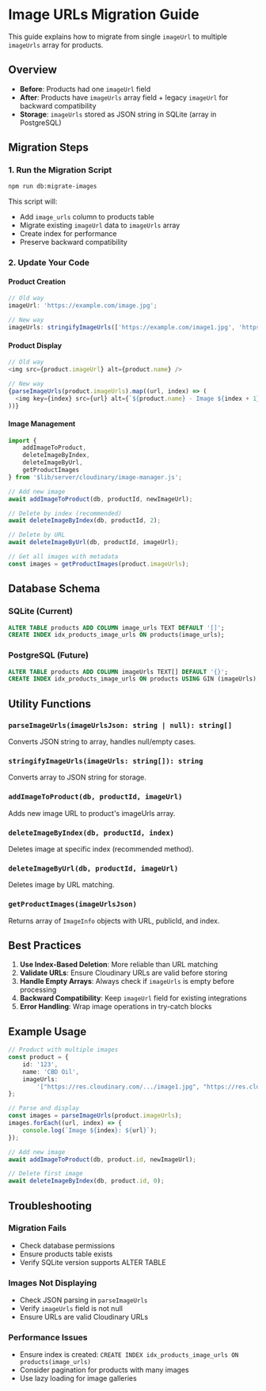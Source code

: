 # Image URLs Migration Guide

This guide explains how to migrate from single `imageUrl` to multiple `imageUrls` array for products.

## Overview

- **Before**: Products had one `imageUrl` field
- **After**: Products have `imageUrls` array field + legacy `imageUrl` for backward compatibility
- **Storage**: `imageUrls` stored as JSON string in SQLite (array in PostgreSQL)

## Migration Steps

### 1. Run the Migration Script

```bash
npm run db:migrate-images
```

This script will:

- Add `image_urls` column to products table
- Migrate existing `imageUrl` data to `imageUrls` array
- Create index for performance
- Preserve backward compatibility

### 2. Update Your Code

#### Product Creation

```typescript
// Old way
imageUrl: 'https://example.com/image.jpg';

// New way
imageUrls: stringifyImageUrls(['https://example.com/image1.jpg', 'https://example.com/image2.jpg']);
```

#### Product Display

```typescript
// Old way
<img src={product.imageUrl} alt={product.name} />

// New way
{parseImageUrls(product.imageUrls).map((url, index) => (
  <img key={index} src={url} alt={`${product.name} - Image ${index + 1}`} />
))}
```

#### Image Management

```typescript
import {
	addImageToProduct,
	deleteImageByIndex,
	deleteImageByUrl,
	getProductImages
} from '$lib/server/cloudinary/image-manager.js';

// Add new image
await addImageToProduct(db, productId, newImageUrl);

// Delete by index (recommended)
await deleteImageByIndex(db, productId, 2);

// Delete by URL
await deleteImageByUrl(db, productId, imageUrl);

// Get all images with metadata
const images = getProductImages(product.imageUrls);
```

## Database Schema

### SQLite (Current)

```sql
ALTER TABLE products ADD COLUMN image_urls TEXT DEFAULT '[]';
CREATE INDEX idx_products_image_urls ON products(image_urls);
```

### PostgreSQL (Future)

```sql
ALTER TABLE products ADD COLUMN imageUrls TEXT[] DEFAULT '{}';
CREATE INDEX idx_products_image_urls ON products USING GIN (imageUrls);
```

## Utility Functions

### `parseImageUrls(imageUrlsJson: string | null): string[]`

Converts JSON string to array, handles null/empty cases.

### `stringifyImageUrls(imageUrls: string[]): string`

Converts array to JSON string for storage.

### `addImageToProduct(db, productId, imageUrl)`

Adds new image URL to product's imageUrls array.

### `deleteImageByIndex(db, productId, index)`

Deletes image at specific index (recommended method).

### `deleteImageByUrl(db, productId, imageUrl)`

Deletes image by URL matching.

### `getProductImages(imageUrlsJson)`

Returns array of `ImageInfo` objects with URL, publicId, and index.

## Best Practices

1. **Use Index-Based Deletion**: More reliable than URL matching
2. **Validate URLs**: Ensure Cloudinary URLs are valid before storing
3. **Handle Empty Arrays**: Always check if `imageUrls` is empty before processing
4. **Backward Compatibility**: Keep `imageUrl` field for existing integrations
5. **Error Handling**: Wrap image operations in try-catch blocks

## Example Usage

```typescript
// Product with multiple images
const product = {
	id: '123',
	name: 'CBD Oil',
	imageUrls:
		'["https://res.cloudinary.com/.../image1.jpg", "https://res.cloudinary.com/.../image2.jpg"]'
};

// Parse and display
const images = parseImageUrls(product.imageUrls);
images.forEach((url, index) => {
	console.log(`Image ${index}: ${url}`);
});

// Add new image
await addImageToProduct(db, product.id, newImageUrl);

// Delete first image
await deleteImageByIndex(db, product.id, 0);
```

## Troubleshooting

### Migration Fails

- Check database permissions
- Ensure products table exists
- Verify SQLite version supports ALTER TABLE

### Images Not Displaying

- Check JSON parsing in `parseImageUrls`
- Verify `imageUrls` field is not null
- Ensure URLs are valid Cloudinary URLs

### Performance Issues

- Ensure index is created: `CREATE INDEX idx_products_image_urls ON products(image_urls)`
- Consider pagination for products with many images
- Use lazy loading for image galleries
